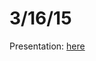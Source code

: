 3/16/15
===

Presentation: [here](https://cdn.rawgit.com/bakercs/about/cea805a0db3ee093fc5085c456768cca400edd76/meetings/2/presentation.html)
